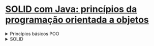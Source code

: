 # [SOLID com Java: princípios da programação orientada a objetos](https://cursos.alura.com.br/course/solid-orientacao-objetos-java)

<details>
  <summary>Princípios básicos POO </summary>

## Coesão
União harmônica entre uma coisa e outra. Se tratando de orientação a objetos, coesão é a relação existente entre as responsabilidades de uma determinada classe e de cada um de seus métodos. Uma classe altamente coesa tem responsabilidades e propósitos claros e bem definidos, enquanto uma classe com baixa coesão tem muitas responsabilidades diferentes e pouco relacionadas. Ou seja, uma classe que executa bem a sua única tarefa, de forma concisa.

Classes coesas não deveriam ter várias responsabilidades.
Classes não coesas tendem a crescer indefinidamente, o que as tornam difíceis de manter.

---

## Encapsulamento

Incluir ou proteger alguma coisa em uma cápsula. Proteger uma classe contra influências externas que podem prejudicar a consistência das informações. Tudo que é sensível a classe deve ser feito dentro da classe, e não fora dela. Exemplo: validações, cálculos de atualização de valores, mudança de estado, etc. 

❌ Código **RUIM** ❌
```java
public class Funcionario {

    private String nome;
    private String cpf;
    private Cargo cargo;

// double apenas para fins didáticos
    private double salario;

    public void reajustarSalario(double aumento) {
        double percentualReajuste = (aumento / salario) * 100;

        if (percentualReajuste > 40) {
            throw new IllegalArgumentException(
                "percentual de reajuste deve ser inferior a 40%");
        }

        this.salario += aumento;
    }
}
```

✅ Código **BOM** ✅
```java
public class Funcionario {

    private String nome;
    private String cpf;
    private Cargo cargo;

// double apenas para fins didáticos
    private double salario;

    public void setSalario(double salario) {
        this.salario = salario
    }
}
...

Fundionario novoFuncionario = carregaDoBancoDeDados();
novoFuncionario.setSalario(1000000000);
```
Classes não encapsuladas permitem violação das regras de negócio, além de aumentar o acoplamento.

---

## Acoplamento

Ação de acoplar, agrupamento aos pares. Quando dois ou mais componentes estão interligados entre si, causando uma dependência entre eles

❌ Código **RUIM** ❌

```java
Funcionario funcionario = carregarDoBancoDeDados();

double valorTotalReajustes = 0;
List<Reajuste> reajustes = funcionario.getReajustes();
for (Reajuste r : reajustes) {
    valorTotalReajustes += r.getValor();
}
```

✅ Código **BOM** ✅

```java
Funcionario funcionario = carregarDoBancoDeDados();
double reajustes = funcionario.getValorTotalRecebidoEmReajustes();
```

Note que no código com baixo acoplamento a classe que chama o método `getValorTotalRecebidoEmReajuste()` não sabe como esse valor ta sendo calculado, onde e como está guardado, ou qualquer outro detalhe de implementação que possa haver. Ela assume (corretamente, se o código for bem feito) que a classe do funcionário ja vai lidar com toda a implementação necessária para esse cáluclo e vai te dar o retorno pronto do valor correto já calculado. 

E se futuramente o `getReajustes()` retornar um `Map` ao invés de um `List`? O desenvolvedor terá que caçar todos os lugares em que foi feito o código ruim, porque com certeza haverá duplicação, para ai sim fazer a modificação, ao invés de tratar isso só uma vez no método `getValorTotalRecebidoEmReajuste()`. Nesse exemplo o alto acoplamento causa uma pequena mudança, a de `List` pra `Map` num problema generalizado que irá impactar __n__ outras classes.

Classes acopladas causam fragilidade no código da aplicação, tornando difícil sua manutenção.

</details>

<details>
<summary> SOLID</summary>

## Single Responsability Principle
##### Aumenta a coesão

Não é porque você pode fazer, que você deveria fazer. Só porque você pode ter o sistema inteiro implementado numa única classe não quer dizer que você deve fazer isso.

Esse princípio ajuda a manter uma **alta coesão** no código. Uma classe deve ter um, e somente um, motivo para ser modificada.

❌ Código **RUIM** ❌

```java
public class GerarNotaFiscal{
	public void ValidarDadosDoCliente(){ ... }
	public void GerarImpostoFiscal(decimal ValorVenda){ ... }
	public void SalvarNotaFiscal(decimal ValorFinal) { ... }
	public void ImprimirCupomFiscal() { ... }
	public void EnviarCupomPorEmail() { ... }
}
```
Uma única classe está responsável por: 
* Validar dados do cliente;
* Gerar Imposto;
* Salvar Cupom Fiscal;
* Imprimir Cupom Fiscal;
* Enviar Cupom por e-mail;

Se ela tem 5 responsabilidades ela tem 5 motivos para ser modificada.

✅ Código **BOM** ✅
Seguindo os princípios do SRP.
```java
public class DadosDoCliente{
	Validar();
}

public class ImpostosCupomFiscal{
	GerarImpostos(decimal ValorVenda);
}

public class PersistenciaCupomFiscal{
	Salvar (decimal ValorFinal);
}

public class EmissaoCupomFiscal{
	Imprimir();
}

public class ComunicacaoCupomFiscal{
	EnviarPorEmail();
}
```

* Facilidade de manutenção e evolução do código;
* Código limpo e de fácil entendimento;
* Facilidade para desenvolvimento de testes;
* Redução do acoplamento;
* Complexidade reduzida;
* Coesão das classes;

Quando trabalhamos com SRP tem-se o sentimento de estarmos criando muitas classes para pouco uso, mas quando as funcionalidades do sistema crescem, podemos perceber que a expansão nada mais é do que criar novas classes nos lugares corretos e conecta-las de forma coesa.

---

## Open Closed Principle
##### Diminui o acoplamento

>Entidades de software (classes, módulos, funções, etc) devem estar abertas para extensão, porém fechadas para modificação.

Explicando a frase acima, diz respeito a extendibilidade do código. Isso significa que devemos poder criar novas funcionalidades e estender o sistema sem precisar modificar muitas classes já existentes. Sempre vai existir a necessidade de adicionar novos componentes, regras de negócio, módulos, validações, etc ao nosso código e ele deve estar totalmente aberto a isso, porém ao mesmo tempo deve estar fechado a modificação (zero ou muito pouco) de código já existente para essas novas adições. 
Claro, se for para correção de bugs ou alterações de regras de negócio já existente é inevitável modificar código já feito. Porém quando se fala de adicionar coisas novas, o ideal é já deixar a base de código preparada para receber novas features sem que seja necessário alterar a lógica antiga (Um grande exemplo é a utilização de interfaces com polimorfismo).
Uma classe que tende a crescer "para sempre" é uma forte candidata a sofrer alguma espécie de refatoração.

Exemplos:

```java
public enum TipoEmail {
	Texto,
	Html,
	Criptografado
}

public void class EnviarEmail(string mensagem, string assunto, TipoEmail tipo){
	if(tipo == TipoEmail.Texto)
	{
		mensagem = this.RemoverFormatacao(mensagem);
	}
	else if(tipo == TipoEmail.Html)
	{
		mensagem = this.InserirHtml(mensagem); 
	} 
	else if(tipo == TipoEmail.Criptografado)
	{
		mensagem = this.CriptografarMensagem(mensagem);
	}

	this.EnviarMensagem();
}
```
Quanto mais tipos de email forem adicionados, mais ifs deverão ser acrescentados.
O conceito de aberto/fechado (OCP) tem a premissa de criarmos novas classes para funcionalidades de tipos semelhantes, e caso tenhamos novas funcionalidades, novas classes sejam criadas.

```java
public abstract class Email
{
	public abstract void Enviar(string assunto, string mensagem);
}

public class TextoEmail : Email
{
	public override void Enviar(string assunto, string mensagem)
	{
	    Util.RemoverFormatacao(mensagem);U
	}
}

public class HtmlEmail : Email
{
	public override void Enviar(string assunto, string mensagem)
	{
  		Util.InserirHtml(mensagem);
	}
}

public class CriptografadoEmail : Email
{
	public override void Enviar(string assunto, string mensagem)
	{
		Util.CriptografarMensagem(mensagem);;
	}
}
```
Veja que no código bom, criamos várias classes, cada uma com uma responsabilidade definida, suas próprias regras de negócios e sem a necessidade de alterarmos a funcionalidade padrão devido a criação de uma nova regra.
Com isso ganhamos um grande potencial de **extensibilidade**, tudo isso com a ajuda da **abstração** e do **OCP**.

---

## Liskov Substitution Principle

---

## Dependency Inversion Principle

</details>
